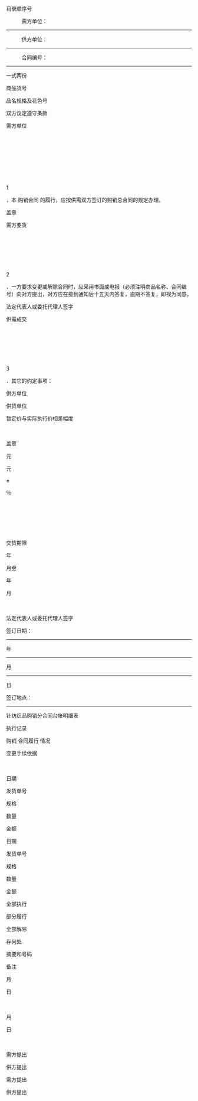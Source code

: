
 





 






 

  

   



目录顺序号






   



 




  

 






　　　需方单位：


_____________________



　　　供方单位：


_____________________



　　　合同编号：


_____________________





一式两份





 

  

   


商品货号





   


品名规格及花色号





   


双方议定遵守条款





   


需方单位





  

  

   



　






   



　






   



　






   



　






   



1


．本
购销合同
的履行，应按供需双方签订的购销总合同的规定办理。





   


盖章





  

  

   


需方要货





   



　






   



　






   



　






   



2


．一方要求变更或解除合同时，应采用书面或电报（必须注明商品名称、合同编号）向对方提出，对方应在接到通知后十五天内答复，逾期不答复，即视为同意。





   


法定代表人或委托代理人签字





  

  

   


供需成交





   



　






   



　






   



　






   



3


．其它的约定事项：





   


供方单位





  

  

   


供货单位





   


暂定价与实际执行价相差幅度





   


　





   


盖章





  

  

   


元





   


元





   



±


％





   



　






   



　






   


　





  

  

   


交货期限





   


年


      


月至


        


年


       


月





   



　






   


法定代表人或委托代理人签字





  

 





 








签订日期：


________


年


________


月


______


日






签订地点：


____________________________





针纺织品购销分合同台帐明细表















 

  

   


执行记录
 


   


购销
合同履行
情况
 


   


变更手续依据
 


   

　


  

  

   


日期
 


   


发货单号
 


   


规格
 


   


数量
 


   


金额
 


   


日期
 


   


发货单号
 


   


规格
 


   


数量
 


   


金额
 


   


全部执行
 


   


部分履行
 


   


全部解除
 


   


存何处
 


   


摘要和号码
 


   


备注
 


  

  

   


月
 


   


日
 


   

　


   


月
 


   


日
 


   

　


   


需方提出
 


   


供方提出
 


   


需方提出
 


   


供方提出
 


  

  

   

　


   

　


   

　


   

　


   

　


   

　


   

　


   

　


   

　


   

　


   

　


   

　


   

　


   

　


   

　


  

  

   

　


   

　


   

　


   

　


   

　


   

　


   

　


   

　


   

　


   

　


   

　


   

　


   

　


   

　


   

　


  

  

   

　


   

　


   

　


   

　


   

　


   

　


   

　


   

　


   

　


   

　


   

　


   

　


   

　


   

　


   

　


  

  

   

　


   

　


   

　


   

　


   

　


   

　


   

　


   

　


   

　


   

　


   

　


   

　


   

　


   

　


   

　


  

  

   

　


   

　


   

　


   

　


   

　


   

　


   

　


   

　


   

　


   

　


   

　


   

　


   

　


   

　


   

　


  

  

   

　


   

　


   

　


   

　


   

　


   

　


   

　


   

　


   

　


   

　


   

　


   

　


   

　


   

　


   

　


  

  

   

　


   

　


   

　


   

　


   

　


   

　


   

　


   

　


   

　


   

　


   

　


   

　


   

　


   

　


   

　


  

  

   

　


   

　


   

　


   

　


   

　


   

　


   

　


   

　


   

　


   

　


   

　


   

　


   

　


   

　


   

　


  

  

   

　


   

　


   

　


   

　


   

　


   

　


   

　


   

　


   

　


   

　


   

　


   

　


   

　


   

　


   

　


  

  

   

　


   

　


   

　


   

　


   

　


   

　


   

　


   

　


   

　


   

　


   

　


   

　


   

　


   

　


   

　


  

  

   

　


   

　


   

　


   

　


   

　


   

　


   

　


   

　


   

　


   

　


   

　


   

　


   

　


   

　


   

　


  

  

   

　


   

　


   

　


   

　


   

　


   

　


   

　


   

　


   

　


   

　


   

　


   

　


   

　


   

　


   

　


  

 








 


 

 
 
 
 
 
  


  
 

  


  


  
 
 
 
 

